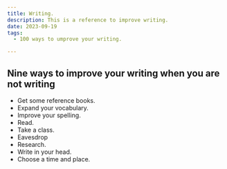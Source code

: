 ```yaml
---
title: Writing.
description: This is a reference to improve writing.
date: 2023-09-19
tags:
  - 100 ways to umprove your writing.

---
```


## Nine ways to improve your writing when you are not writing

- Get some reference books.
- Expand your vocabulary.
- Improve your spelling.
- Read.
- Take a class.
- Eavesdrop
- Research.
- Write in your head.
- Choose a time and place.


